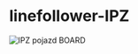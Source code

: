 # linefollower-IPZ
![IPZ pojazd BOARD](https://user-images.githubusercontent.com/128424095/231521633-3c493086-317c-4fee-bbfd-ef2ab4e2f605.jpg)
